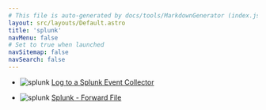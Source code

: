 ```yaml
---
# This file is auto-generated by docs/tools/MarkdownGenerator (index.js)
layout: src/layouts/Default.astro
title: 'splunk'
navMenu: false
# Set to true when launched
navSitemap: false
navSearch: false
---
```


<ul>

<li>

![splunk](https://i.octopus.com/library/step-templates/splunk.png) [Log to a Splunk Event Collector](/integrations/splunk/log-to-a-splunk-event-collector)

</li>
        
<li>

![splunk](https://i.octopus.com/library/step-templates/splunk.png) [Splunk - Forward File](/integrations/splunk/splunk-forward-file)

</li>
        
</ul>
